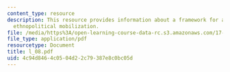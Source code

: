 ```yaml
---
content_type: resource
description: This resource provides information about a framework for analysis of
  ethnopolitical mobilization.
file: /media/https%3A/open-learning-course-data-rc.s3.amazonaws.com/17-523-ethnicity-and-race-in-world-politics-fall-2005/4c94d8464c0504d22c79387e8c0bc05d_l_08.pdf
file_type: application/pdf
resourcetype: Document
title: l_08.pdf
uid: 4c94d846-4c05-04d2-2c79-387e8c0bc05d
---
```

